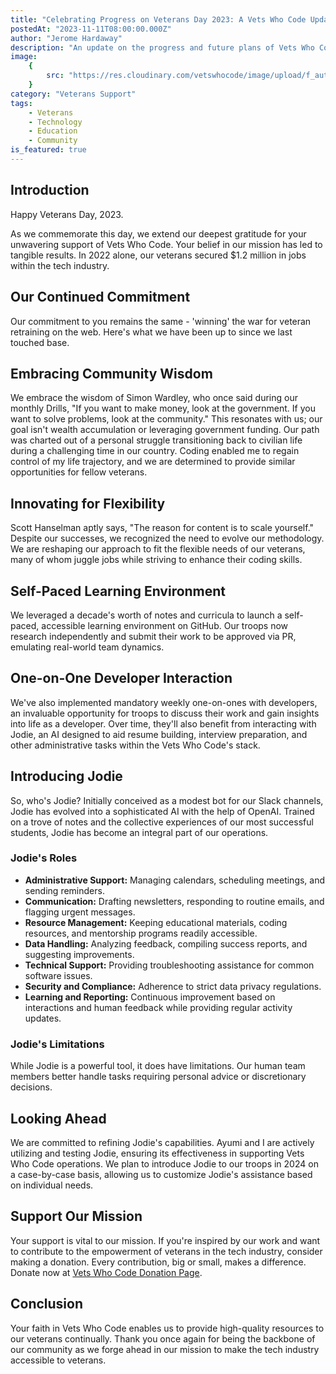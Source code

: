 ```yaml
---
title: "Celebrating Progress on Veterans Day 2023: A Vets Who Code Update"
postedAt: "2023-11-11T08:00:00.000Z"
author: "Jerome Hardaway"
description: "An update on the progress and future plans of Vets Who Code, commemorating Veterans Day 2023."
image:
    {
        src: "https://res.cloudinary.com/vetswhocode/image/upload/f_auto,q_auto,g_auto/v1699678278/veterans-day_szcwx5.png",
    }
category: "Veterans Support"
tags:
    - Veterans
    - Technology
    - Education
    - Community
is_featured: true
---
```


## Introduction

Happy Veterans Day, 2023.

As we commemorate this day, we extend our deepest gratitude for your unwavering support of Vets Who Code. Your belief in our mission has led to tangible results. In 2022 alone, our veterans secured $1.2 million in jobs within the tech industry.

## Our Continued Commitment

Our commitment to you remains the same - 'winning' the war for veteran retraining on the web. Here's what we have been up to since we last touched base.

## Embracing Community Wisdom

We embrace the wisdom of Simon Wardley, who once said during our monthly Drills, "If you want to make money, look at the government. If you want to solve problems, look at the community." This resonates with us; our goal isn't wealth accumulation or leveraging government funding. Our path was charted out of a personal struggle transitioning back to civilian life during a challenging time in our country. Coding enabled me to regain control of my life trajectory, and we are determined to provide similar opportunities for fellow veterans.

## Innovating for Flexibility

Scott Hanselman aptly says, "The reason for content is to scale yourself." Despite our successes, we recognized the need to evolve our methodology. We are reshaping our approach to fit the flexible needs of our veterans, many of whom juggle jobs while striving to enhance their coding skills.

## Self-Paced Learning Environment

We leveraged a decade's worth of notes and curricula to launch a self-paced, accessible learning environment on GitHub. Our troops now research independently and submit their work to be approved via PR, emulating real-world team dynamics.

## One-on-One Developer Interaction

We've also implemented mandatory weekly one-on-ones with developers, an invaluable opportunity for troops to discuss their work and gain insights into life as a developer. Over time, they'll also benefit from interacting with Jodie, an AI designed to aid resume building, interview preparation, and other administrative tasks within the Vets Who Code's stack.

## Introducing Jodie

So, who's Jodie? Initially conceived as a modest bot for our Slack channels, Jodie has evolved into a sophisticated AI with the help of OpenAI. Trained on a trove of notes and the collective experiences of our most successful students, Jodie has become an integral part of our operations.

### Jodie's Roles

- **Administrative Support:** Managing calendars, scheduling meetings, and sending reminders.
- **Communication:** Drafting newsletters, responding to routine emails, and flagging urgent messages.
- **Resource Management:** Keeping educational materials, coding resources, and mentorship programs readily accessible.
- **Data Handling:** Analyzing feedback, compiling success reports, and suggesting improvements.
- **Technical Support:** Providing troubleshooting assistance for common software issues.
- **Security and Compliance:** Adherence to strict data privacy regulations.
- **Learning and Reporting:** Continuous improvement based on interactions and human feedback while providing regular activity updates.

### Jodie's Limitations

While Jodie is a powerful tool, it does have limitations. Our human team members better handle tasks requiring personal advice or discretionary decisions.

## Looking Ahead

We are committed to refining Jodie's capabilities. Ayumi and I are actively utilizing and testing Jodie, ensuring its effectiveness in supporting Vets Who Code operations. We plan to introduce Jodie to our troops in 2024 on a case-by-case basis, allowing us to customize Jodie's assistance based on individual needs.

## Support Our Mission

Your support is vital to our mission. If you're inspired by our work and want to contribute to the empowerment of veterans in the tech industry, consider making a donation. Every contribution, big or small, makes a difference. Donate now at [Vets Who Code Donation Page](https://vetswhocode.io/donate).

## Conclusion

Your faith in Vets Who Code enables us to provide high-quality resources to our veterans continually. Thank you once again for being the backbone of our community as we forge ahead in our mission to make the tech industry accessible to veterans.
